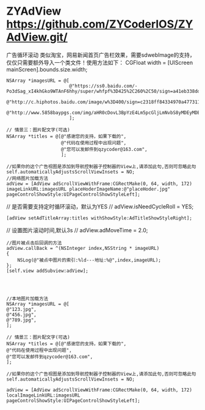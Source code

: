 # ZYAdView https://github.com/ZYCoderIOS/ZYAdView.git/
广告循环滚动
类似淘宝，网易新闻首页广告栏效果，需要sdwebImage的支持，仅仅只需要额外导入一个类文件！使用方法如下：
    CGFloat width = [UIScreen mainScreen].bounds.size.width;
    
    NSArray *imagesURL = @[
                           @"https://ss0.baidu.com/-Po3dSag_xI4khGko9WTAnF6hhy/super/whfpf%3D425%2C260%2C50/sign=a41eb338dd33c895a62bcb3bb72e47c2/5fdf8db1cb134954a2192ccb524e9258d1094a1e.jpg",
                           @"http://c.hiphotos.baidu.com/image/w%3D400/sign=c2318ff84334970a4773112fa5c8d1c0/b7fd5266d0160924c1fae5ccd60735fae7cd340d.jpg",
                           @"http://www.5858baypgs.com/img/aHR0cDovL3BpYzE4Lm5pcGljLmNvbS8yMDEyMDEwNS8xMDkyOTU0XzA5MzE1MTMzOTExNF8yLmpwZw==.jpg"
                           ];
    
    // 情景三：图片配文字(可选)
    NSArray *titles = @[@"感谢您的支持，如果下载的",
                        @"代码在使用过程中出现问题",
                        @"您可以发邮件到qzycoder@163.com",
                        ];

    //如果你的这个广告视图是添加到导航控制器子控制器的View上,请添加此句,否则可忽略此句
    self.automaticallyAdjustsScrollViewInsets = NO;
    //网络图片加载方法
    adView = [AdView adScrollViewWithFrame:CGRectMake(0, 64, width, 172) imageLinkURL:imagesURL placeHoderImageName:@"placeHoder.jpg" pageControlShowStyle:UIPageControlShowStyleLeft];
    
    
//    是否需要支持定时循环滚动，默认为YES
//    adView.isNeedCycleRoll = YES;
    
    [adView setAdTitleArray:titles withShowStyle:AdTitleShowStyleRight];
//    设置图片滚动时间,默认3s
//    adView.adMoveTime = 2.0;
    
    //图片被点击后回调的方法
    adView.callBack = ^(NSInteger index,NSString * imageURL)
    {
        NSLog(@"被点中图片的索引:%ld---地址:%@",index,imageURL);
    };
    [self.view addSubview:adView];




    //本地图片加载方法
    NSArray *imagesURL = @[
    @"123.jpg",
    @"456.jpg",
    @"789.jpg",
    ];

    // 情景三：图片配文字(可选)
    NSArray *titles = @[@"感谢您的支持，如果下载的",
    @"代码在使用过程中出现问题",
    @"您可以发邮件到qzycoder@163.com",
    ];

    //如果你的这个广告视图是添加到导航控制器子控制器的View上,请添加此句,否则可忽略此句
    self.automaticallyAdjustsScrollViewInsets = NO;

    adView = [AdView adScrollViewWithFrame:CGRectMake(0, 64, width, 172) localImageLinkURL:imagesURL  pageControlShowStyle:UIPageControlShowStyleLeft];
